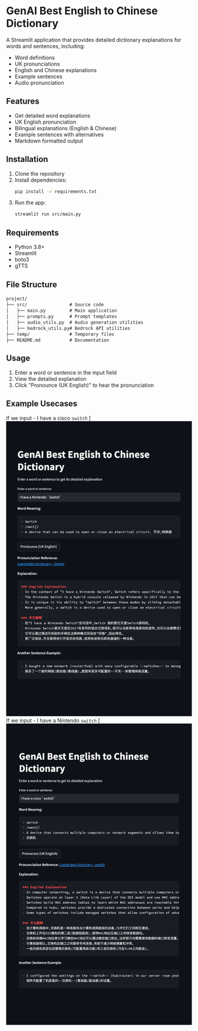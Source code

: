 # GenAI Best English to Chinese Dictionary

A Streamlit application that provides detailed dictionary explanations for words and sentences, including:
- Word definitions
- UK pronunciations
- English and Chinese explanations
- Example sentences
- Audio pronunciation

## Features
- Get detailed word explanations
- UK English pronunciation
- Bilingual explanations (English & Chinese)
- Example sentences with alternatives
- Markdown formatted output

## Installation
1. Clone the repository
2. Install dependencies:
   ```bash
   pip install -r requirements.txt
   ```
3. Run the app:
   ```bash
   streamlit run src/main.py
   ```

## Requirements
- Python 3.8+
- Streamlit
- boto3
- gTTS

## File Structure
```
project/
├── src/                # Source code
│   ├── main.py         # Main application
│   ├── prompts.py      # Prompt templates
│   ├── audio_utils.py  # Audio generation utilities
│   ├── bedrock_utils.py# Bedrock API utilities
├── temp/               # Temporary files
├── README.md           # Documentation
```

## Usage
1. Enter a word or sentence in the input field
2. View the detailed explanation
3. Click "Pronounce (UK English)" to hear the pronunciation

## Example Usecases
If we input - I have a cisco `switch`
[![Alt text of the image](https://github.com/alivk/GenAI-Best-English-to-Chinese-Dictionary/blob/main/temp/example_001.png)
If we input - I have a Nintendo `switch`
[![Alt text of the image](https://github.com/alivk/GenAI-Best-English-to-Chinese-Dictionary/blob/main/temp/example_002.png)
